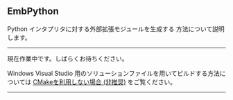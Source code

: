 ## EmbPython

Python インタプリタに対する外部拡張モジュールを生成する 方法について説明します。

- - -
現在作業中です。しばらくお待ちください。

Windows Visual Studio 用のソリューションファイルを用いてビルドする方法については
[CMakeを利用しない場合 (非推奨)](/install/DontUseCmake.md#EmbPython) をご覧ください。
- - -

